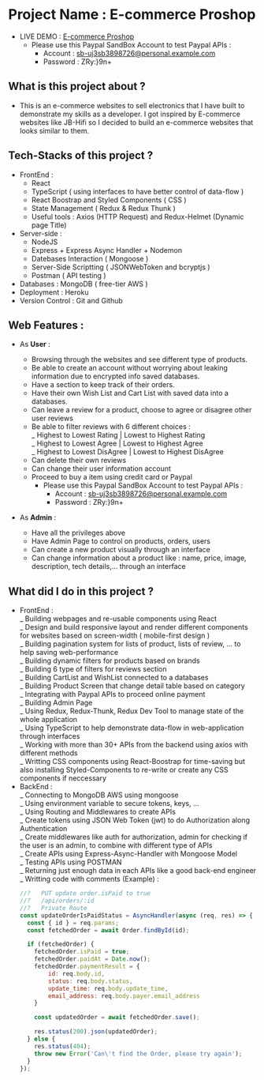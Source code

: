# Project Name : E-commerce Proshop 
- LIVE DEMO : [E-commerce Proshop](https://proshop-tris.herokuapp.com/)
    - Please use this Paypal SandBox Account to test Paypal APIs : 
      - Account : sb-uj3sb3898726@personal.example.com 
      - Password : ZRy:}9n+

## What is this project about ?
- This is an e-commerce websites to sell electronics that I have built to demonstrate my skills as a developer. I got inspired by E-commerce websites like JB-Hifi so I decided to build an e-commerce websites that looks similar to them.

## Tech-Stacks of this project ? 
- FrontEnd : 
  - React 
  - TypeScript ( using interfaces to have better control of data-flow ) 
  - React Boostrap and Styled Components ( CSS )
  - State Management ( Redux & Redux Thunk )
  - Useful tools : Axios (HTTP Request) and Redux-Helmet (Dynamic page Title)
- Server-side :  
  - NodeJS
  - Express + Express Async Handler + Nodemon
  - Datebases Interaction ( Mongoose )
  - Server-Side Scriptting ( JSONWebToken and bcryptjs )
  - Postman ( API testing ) 
 - Databases : MongoDB ( free-tier AWS )
 - Deployment : Heroku 
 - Version Control : Git and Github
 
## Web Features :
- As **User** : 
  - Browsing through the websites and see different type of products.
  - Be able to create an account without worrying about leaking information due to encrypted info saved databases.
  - Have a section to keep track of their orders.
  - Have their own Wish List and Cart List with saved data into a databases.
  - Can leave a review for a product, choose to agree or disagree other user reviews 
  - Be able to filter reviews with 6 different choices : <br/>
    _ Highest to Lowest Rating | Lowest to Highest Rating <br/>
    _ Highest to Lowest Agree | Lowest to Highest Agree <br/>
    _ Highest to Lowest DisAgree | Lowest to Highest DisAgree <br/>
  - Can delete their own reviews 
  - Can change their user information account 
  - Proceed to buy a item using credit card or Paypal 
    - Please use this Paypal SandBox Account to test Paypal APIs : 
      - Account : sb-uj3sb3898726@personal.example.com 
      - Password : ZRy:}9n+
 
- As **Admin** : 
  - Have all the privileges above 
  - Have Admin Page to control on products, orders, users 
  - Can create a new product visually through an interface
  - Can change information about a product like : name, price, image, description, tech details,... through an interface
  
## What did I do in this project ? 
- FrontEnd :  <br/>
  _ Building webpages and re-usable components using React <br />
  _ Design and build responsive layout and render different components for websites based on screen-width ( mobile-first design ) <br />
  _ Building pagination system for lists of product, lists of review, ... to help saving web-performance <br />
  _ Building dynamic filters for products based on brands <br />
  _ Building 6 type of filters for reviews section <br />
  _ Building CartList and WishList connected to a databases <br />
  _ Building Product Screen that change detail table based on category <br />
  _ Integrating with Paypal APIs to proceed online payment <br />
  _ Building Admin Page <br />
  _ Using Redux, Redux-Thunk, Redux Dev Tool to manage state of the whole application <br />
  _ Using TypeScript to help demonstrate data-flow in web-application through interfaces <br />
  _ Working with more than 30+ APIs from the backend using axios with different methods <br />
  _ Writting CSS components using React-Boostrap for time-saving but also installing Styled-Components to re-write or create any CSS components if neccessary <br />
- BackEnd : <br /> 
  _ Connecting to MongoDB AWS using mongoose <br />
  _ Using environment variable to secure tokens, keys, ... <br />
  _ Using Routing and Middlewares to create APIs <br /> 
  _ Create tokens using JSON Web Token (jwt) to do Authorization along Authentication <br />
  _ Create middlewares like auth for authorization, admin for checking if the user is an admin, to combine with different type of APIs <br /> 
  _ Create APIs using Express-Async-Handler with Mongoose Model <br /> 
  _ Testing APIs using POSTMAN <br /> 
  _ Returning just enough data in each APIs like a good back-end engineer <br /> 
  _ Writting code with comments (Example) : <br />
    ```javascript
    //?   PUT update order.isPaid to true
    //?   /api/orders/:id
    //?   Private Route
    const updateOrderIsPaidStatus = AsyncHandler(async (req, res) => {
      const { id } = req.params;
      const fetchedOrder = await Order.findById(id);

      if (fetchedOrder) {
        fetchedOrder.isPaid = true;
        fetchedOrder.paidAt = Date.now();
        fetchedOrder.paymentResult = {
            id: req.body.id,
            status: req.body.status,
            update_time: req.body.update_time,
            email_address: req.body.payer.email_address
        }

        const updatedOrder = await fetchedOrder.save(); 

        res.status(200).json(updatedOrder);
      } else {    
        res.status(404);
        throw new Error('Can\'t find the Order, please try again');
      }
    });
     ```
  
 
